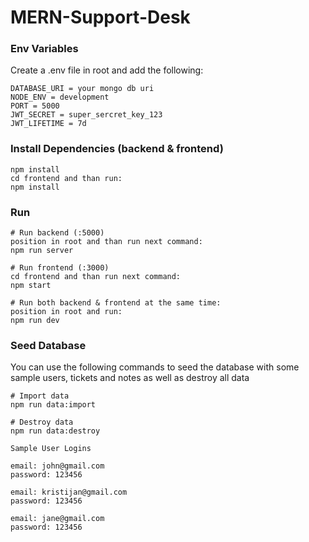 # MERN-Support-Desk

### Env Variables

Create a .env file in root and add the following:

```
DATABASE_URI = your mongo db uri
NODE_ENV = development
PORT = 5000
JWT_SECRET = super_sercret_key_123
JWT_LIFETIME = 7d
```

### Install Dependencies (backend & frontend)

```
npm install 
cd frontend and than run:
npm install
```

### Run

```
# Run backend (:5000)
position in root and than run next command: 
npm run server

# Run frontend (:3000)
cd frontend and than run next command: 
npm start

# Run both backend & frontend at the same time:
position in root and run:
npm run dev
```

### Seed Database

You can use the following commands to seed the database with some sample users, tickets and notes as well as destroy all data

```
# Import data
npm run data:import

# Destroy data
npm run data:destroy
```

```
Sample User Logins

email: john@gmail.com
password: 123456

email: kristijan@gmail.com
password: 123456

email: jane@gmail.com
password: 123456
```

